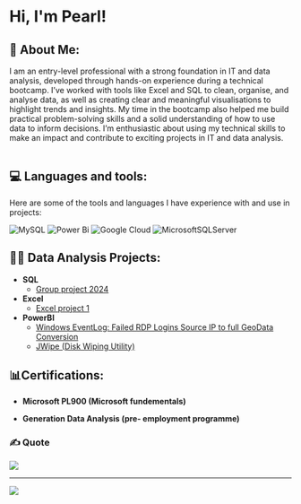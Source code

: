 <h1>Hi, I'm Pearl!
 <h2>💫 About Me: </h2>
  I am an entry-level professional with a strong foundation in IT and data analysis, developed through hands-on experience during a technical bootcamp. I’ve worked with tools like Excel and SQL to clean, organise, and analyse data, as well as creating clear and meaningful visualisations to highlight trends and insights. My time in the bootcamp also helped me build practical problem-solving skills and a solid understanding of how to use data to inform decisions. I’m enthusiastic about using my technical skills to make an impact and contribute to exciting projects in IT and data analysis.<br><br>


 <h2>💻 Languages and tools: </h2>
Here are some of the tools and languages I have experience with and use in projects: 

![MySQL](https://img.shields.io/badge/mysql-4479A1.svg?style=for-the-badge&logo=mysql&logoColor=white) ![Power Bi](https://img.shields.io/badge/power_bi-F2C811?style=for-the-badge&logo=powerbi&logoColor=black) ![Google Cloud](https://img.shields.io/badge/GoogleCloud-%234285F4.svg?style=for-the-badge&logo=google-cloud&logoColor=white) ![MicrosoftSQLServer](https://img.shields.io/badge/Microsoft%20SQL%20Server-CC2927?style=for-the-badge&logo=microsoft%20sql%20server&logoColor=white)


<h2>👨‍💻 Data Analysis Projects:</h2>

- <b>SQL </b>
  - [Group project 2024](https://github.com/pearlasaree/Group-project-SQL-Python)
- <b>Excel</b>
  - [Excel project 1](https://github.com/pearlasaree/Excel-project-1-) <b><i></b></i>
- <b>PowerBI</b>
  - [Windows EventLog: Failed RDP Logins Source IP to full GeoData Conversion](https://github.com/joshmadakor1/Sentinel-Lab)
  - [JWipe (Disk Wiping Utility)](https://github.com/joshmadakor1/Jwipe.PowerShell)
<h2>📊Certifications: </h2>

- <b>Microsoft PL900 (Microsoft fundementals) </b>

- <b>Generation Data Analysis (pre- employment programme) </b>




### ✍️ Quote
![](https://quotes-github-readme.vercel.app/api?type=horizontal&theme=radical)

---
[![](https://visitcount.itsvg.in/api?id=pearlasaree&icon=0&color=0)](https://visitcount.itsvg.in)

<!-- Proudly created with GPRM ( https://gprm.itsvg.in ) -->


